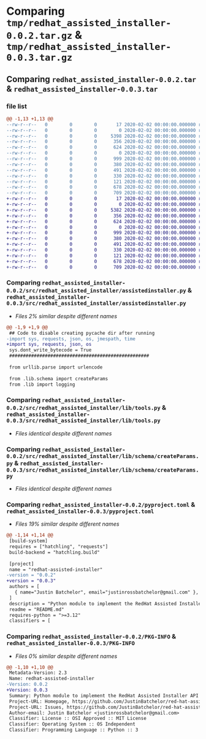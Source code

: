 # Comparing `tmp/redhat_assisted_installer-0.0.2.tar.gz` & `tmp/redhat_assisted_installer-0.0.3.tar.gz`

## Comparing `redhat_assisted_installer-0.0.2.tar` & `redhat_assisted_installer-0.0.3.tar`

### file list

```diff
@@ -1,13 +1,13 @@
--rw-r--r--   0        0        0       17 2020-02-02 00:00:00.000000 redhat_assisted_installer-0.0.2/requirements.txt
--rw-r--r--   0        0        0        0 2020-02-02 00:00:00.000000 redhat_assisted_installer-0.0.2/src/redhat_assisted_installer/__init__.py
--rw-r--r--   0        0        0     5398 2020-02-02 00:00:00.000000 redhat_assisted_installer-0.0.2/src/redhat_assisted_installer/assistedinstaller.py
--rw-r--r--   0        0        0      356 2020-02-02 00:00:00.000000 redhat_assisted_installer-0.0.2/src/redhat_assisted_installer/lib/logging.py
--rw-r--r--   0        0        0      624 2020-02-02 00:00:00.000000 redhat_assisted_installer-0.0.2/src/redhat_assisted_installer/lib/tools.py
--rw-r--r--   0        0        0        0 2020-02-02 00:00:00.000000 redhat_assisted_installer-0.0.2/src/redhat_assisted_installer/lib/schema/__init__.py
--rw-r--r--   0        0        0      999 2020-02-02 00:00:00.000000 redhat_assisted_installer-0.0.2/src/redhat_assisted_installer/lib/schema/createParams.py
--rw-r--r--   0        0        0      380 2020-02-02 00:00:00.000000 redhat_assisted_installer-0.0.2/tests/createInfraEnvs.py
--rw-r--r--   0        0        0      491 2020-02-02 00:00:00.000000 redhat_assisted_installer-0.0.2/tests/deleteInfraEnvs.py
--rw-r--r--   0        0        0      330 2020-02-02 00:00:00.000000 redhat_assisted_installer-0.0.2/tests/getInfraEnv.py
--rw-r--r--   0        0        0      121 2020-02-02 00:00:00.000000 redhat_assisted_installer-0.0.2/README.md
--rw-r--r--   0        0        0      678 2020-02-02 00:00:00.000000 redhat_assisted_installer-0.0.2/pyproject.toml
--rw-r--r--   0        0        0      709 2020-02-02 00:00:00.000000 redhat_assisted_installer-0.0.2/PKG-INFO
+-rw-r--r--   0        0        0       17 2020-02-02 00:00:00.000000 redhat_assisted_installer-0.0.3/requirements.txt
+-rw-r--r--   0        0        0        0 2020-02-02 00:00:00.000000 redhat_assisted_installer-0.0.3/src/redhat_assisted_installer/__init__.py
+-rw-r--r--   0        0        0     5382 2020-02-02 00:00:00.000000 redhat_assisted_installer-0.0.3/src/redhat_assisted_installer/assistedinstaller.py
+-rw-r--r--   0        0        0      356 2020-02-02 00:00:00.000000 redhat_assisted_installer-0.0.3/src/redhat_assisted_installer/lib/logging.py
+-rw-r--r--   0        0        0      624 2020-02-02 00:00:00.000000 redhat_assisted_installer-0.0.3/src/redhat_assisted_installer/lib/tools.py
+-rw-r--r--   0        0        0        0 2020-02-02 00:00:00.000000 redhat_assisted_installer-0.0.3/src/redhat_assisted_installer/lib/schema/__init__.py
+-rw-r--r--   0        0        0      999 2020-02-02 00:00:00.000000 redhat_assisted_installer-0.0.3/src/redhat_assisted_installer/lib/schema/createParams.py
+-rw-r--r--   0        0        0      380 2020-02-02 00:00:00.000000 redhat_assisted_installer-0.0.3/tests/createInfraEnvs.py
+-rw-r--r--   0        0        0      491 2020-02-02 00:00:00.000000 redhat_assisted_installer-0.0.3/tests/deleteInfraEnvs.py
+-rw-r--r--   0        0        0      330 2020-02-02 00:00:00.000000 redhat_assisted_installer-0.0.3/tests/getInfraEnv.py
+-rw-r--r--   0        0        0      121 2020-02-02 00:00:00.000000 redhat_assisted_installer-0.0.3/README.md
+-rw-r--r--   0        0        0      678 2020-02-02 00:00:00.000000 redhat_assisted_installer-0.0.3/pyproject.toml
+-rw-r--r--   0        0        0      709 2020-02-02 00:00:00.000000 redhat_assisted_installer-0.0.3/PKG-INFO
```

### Comparing `redhat_assisted_installer-0.0.2/src/redhat_assisted_installer/assistedinstaller.py` & `redhat_assisted_installer-0.0.3/src/redhat_assisted_installer/assistedinstaller.py`

 * *Files 2% similar despite different names*

```diff
@@ -1,9 +1,9 @@
 ## Code to disable creating pycache dir after running
-import sys, requests, json, os, jmespath, time
+import sys, requests, json, os
 sys.dont_write_bytecode = True
 ###################################################
 
 from urllib.parse import urlencode
 
 from .lib.schema import createParams
 from .lib import logging
```

### Comparing `redhat_assisted_installer-0.0.2/src/redhat_assisted_installer/lib/tools.py` & `redhat_assisted_installer-0.0.3/src/redhat_assisted_installer/lib/tools.py`

 * *Files identical despite different names*

### Comparing `redhat_assisted_installer-0.0.2/src/redhat_assisted_installer/lib/schema/createParams.py` & `redhat_assisted_installer-0.0.3/src/redhat_assisted_installer/lib/schema/createParams.py`

 * *Files identical despite different names*

### Comparing `redhat_assisted_installer-0.0.2/pyproject.toml` & `redhat_assisted_installer-0.0.3/pyproject.toml`

 * *Files 19% similar despite different names*

```diff
@@ -1,14 +1,14 @@
 [build-system]
 requires = ["hatchling", "requests"]
 build-backend = "hatchling.build"
 
 [project]
 name = "redhat-assisted-installer"
-version = "0.0.2"
+version = "0.0.3"
 authors = [
   { name="Justin Batchelor", email="justinrossbatchelor@gmail.com" },
 ]
 description = "Python module to implement the RedHat Assisted Installer API"
 readme = "README.md"
 requires-python = ">=3.12"
 classifiers = [
```

### Comparing `redhat_assisted_installer-0.0.2/PKG-INFO` & `redhat_assisted_installer-0.0.3/PKG-INFO`

 * *Files 0% similar despite different names*

```diff
@@ -1,10 +1,10 @@
 Metadata-Version: 2.3
 Name: redhat-assisted-installer
-Version: 0.0.2
+Version: 0.0.3
 Summary: Python module to implement the RedHat Assisted Installer API
 Project-URL: Homepage, https://github.com/JustinBatchelor/red-hat-assisted-installer
 Project-URL: Issues, https://github.com/JustinBatchelor/red-hat-assisted-installer/issues
 Author-email: Justin Batchelor <justinrossbatchelor@gmail.com>
 Classifier: License :: OSI Approved :: MIT License
 Classifier: Operating System :: OS Independent
 Classifier: Programming Language :: Python :: 3
```

